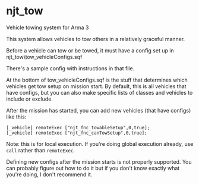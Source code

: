 # njt_tow
Vehicle towing system for Arma 3



This system allows vehicles to tow others in a relatively graceful manner.



Before a vehicle can tow or be towed, it must have a config set up in njt_tow\tow_vehicleConfigs.sqf

There's a sample config with instructions in that file.



At the bottom of tow_vehicleConfigs.sqf is the stuff that determines which vehicles get tow setup on mission start. By default, this is all vehicles that have configs, but you can also make specific lists of classes and vehicles to include or exclude.



After the mission has started, you can add new vehicles (that have configs) like this:

```
[_vehicle] remoteExec ["njt_fnc_towableSetup",0,true];
[_vehicle] remoteExec ["njt_fnc_canTowSetup",0,true];
```

Note: this is for local execution. If you're doing global execution already, use `call` rather than `remoteExec`.

Defining new configs after the mission starts is not properly supported. You can probably figure out how to do it but if you don't know exactly what you're doing, I don't recommend it.
